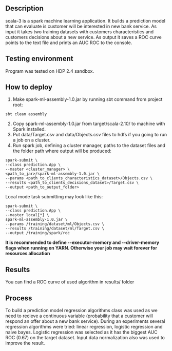 ## Description

scala-3 is a spark machine learning application. It builds a prediction model that can evaluate is customer will be interested in new bank service.
As input it takes two training datasets with customers characteristics and customers decisions about a new service.
As output it saves a ROC curve points to the text file and prints an AUC ROC to the console.

## Testing environment

Program was tested on HDP 2.4 sandbox.

## How to deploy

1. Make spark-ml-assembly-1.0.jar by running sbt command from project root:
```
sbt clean assembly
```
2. Copy spark-ml-assembly-1.0.jar from target/scala-2.10/ to machine with Spark installed.
3. Put data/Target.csv and data/Objects.csv files to hdfs if you going to run a job on a cluster.
4. Run spark job, defining a cluster manager, paths to the dataset files and the folder path where output will be produced:
```
spark-submit \
--class prediction.App \
--master <cluster_manager> \
<path_to_jar>/spark-ml-assembly-1.0.jar \
--params <path_to_clients_characteristics_dataset>/Objects.csv \
--results <path_to_clients_decisions_dataset>/Target.csv \
--output <path_to_output_folder>
```
Local mode task submitting may look like this:
```
spark-submit \
--class prediction.App \
--master local[*] \
spark-ml-assembly-1.0.jar \
--params /training/dataset/ml/Objects.csv \
--results /training/dataset/ml/Target.csv \
--output /training/spark/roc
```

**It is recommended to define --executor-memory and --driver-memory flags when running on YARN. Otherwise your job may wait forever for resources allocation**

## Results

You can find a ROC curve of used algorithm in results/ folder

## Process

To build a prediction model regression algorithms class was used as we need to recieve a continuous variable (probability that a customer will respond an offer about a new bank service).
During an experiments several regression algorithms were tried: linear regression, logistic regression and naive bayes. Logistic regression was selected as it has the biggest AUC ROC (0.67) on the target dataset.
Input data normalization also was used to improve the result.